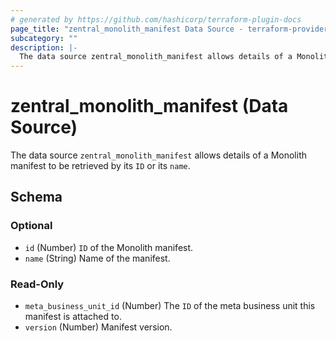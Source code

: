 ```yaml
---
# generated by https://github.com/hashicorp/terraform-plugin-docs
page_title: "zentral_monolith_manifest Data Source - terraform-provider-zentral"
subcategory: ""
description: |-
  The data source zentral_monolith_manifest allows details of a Monolith manifest to be retrieved by its ID or its name.
---
```


# zentral_monolith_manifest (Data Source)

The data source `zentral_monolith_manifest` allows details of a Monolith manifest to be retrieved by its `ID` or its `name`.



<!-- schema generated by tfplugindocs -->
## Schema

### Optional

- `id` (Number) `ID` of the Monolith manifest.
- `name` (String) Name of the manifest.

### Read-Only

- `meta_business_unit_id` (Number) The `ID` of the meta business unit this manifest is attached to.
- `version` (Number) Manifest version.


